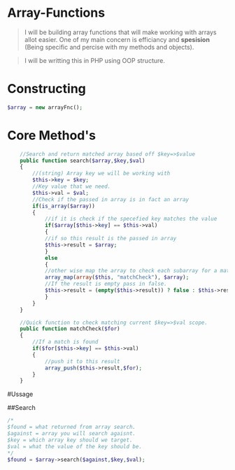 # Array-Functions
> I will be building array functions that will make working with arrays allot easier. One of my main concern is efficiancy and **spesision** (Being specific and percise with my methods and objects).

> I will be writting this in PHP using OOP structure.

# Constructing


```php
$array = new arrayFnc();
```

# Core Method's
```php
	//Search and return matched array based off $key=>$value
	public function search($array,$key,$val)
	{
		//(string) Array key we will be working with
		$this->key = $key;
		//Key value that we need.
		$this->val = $val;
		//Check if the passed in array is in fact an array
		if(is_array($array))
		{
			//if it is check if the specefied key matches the value
			if($array[$this->key] == $this->val)
			{
			//if so this result is the passed in array
			$this->result = $array;
			}
			else
			{
			//other wise map the array to check each subarray for a match
			array_map(array($this, "matchCheck"), $array);
			//If the result is empty pass in false.
			$this->result = (empty($this->result)) ? false : $this->result; 
			}
		}
	}
```

```php
	//Quick function to check matching current $key=>$val scope.
	public function matchCheck($for)
	{
		//If a match is found
		if($for[$this->key] == $this->val)
		{
			//push it to this result
			array_push($this->result,$for);
		}
	}
```

#Ussage

##Search

>
```php
/* 
$found = what returned from array search.
$against = array you will search agaisnt.
$key = which array key should we target.
$val = what the value of the key should be.
*/
$found = $array->search($against,$key,$val);
```
